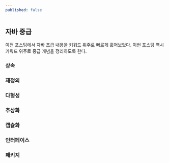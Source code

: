 ```yaml
---
published: false
---
```

## 자바 중급
이전 포스팅에서 자바 초급 내용을 키워드 위주로 빠르게 훓어보았다. 이번 포스팅 역시 키워드 위주로 중급 개념을 정리하도록 한다.

### 상속

### 재정의

### 다형성

### 추상화

### 캡슐화

### 인터페이스

### 패키지
